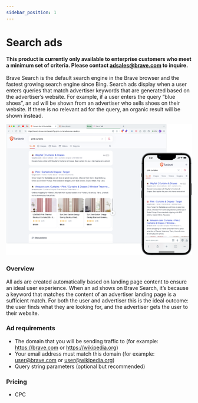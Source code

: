 ```yaml
---
sidebar_position: 1
---
```


# Search ads

**This product is currently only available to enterprise customers who meet a minimum set of criteria. Please contact adsales@brave.com to inquire.** <br /><br />
Brave Search is the default search engine in the Brave browser and the fastest growing search engine since Bing. Search ads display when a user enters queries that match advertiser keywords that are generated based on the advertiser’s website. For example, if a user enters the query “blue shoes”, an ad will be shown from an advertiser who sells shoes on their website. If there is no relevant ad for the query, an organic result will be shown instead.

![Search.png](/img/Search.png)

### Overview

All ads are created automatically based on landing page content to ensure an ideal user experience. When an ad shows on Brave Search, it’s because a keyword that matches the content of an advertiser landing page is a sufficient match. For both the user and advertiser this is the ideal outcome: the user finds what they are looking for, and the advertiser gets the user to their website.

### Ad requirements

- The domain that you will be sending traffic to (for example: https://brave.com or https://wikipedia.org)
- Your email address must match this domain (for example: user@brave.com or user@wikipedia.org)
- Query string parameters (optional but recommended)

### Pricing

- CPC
